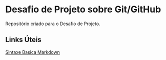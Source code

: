 # Desafio de Projeto sobre Git/GitHub
Repositório criado para o Desafio de Projeto.

## Links Úteis

[Sintaxe Basica Markdown](https://www.markdownguide.org/basic-syntax/)
